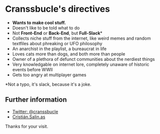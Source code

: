 # Cranssbucle's directives

* **Wants to make cool stuff.**
* Doesn't like to be told what to do
* Not **Front-End** or **Back-End**, but **Full-Slack*** 
* Collects niche stuff from the internet, like weird memes and random textfiles about phreaking or UFO philosophy
* An anarchist in the playlist, a bureaucrat in life
* Loves cats more than dogs, and both more than people
* Owner of a plethora of defunct communities about the nerdiest things
* Very knowledgable on internet lore, completely unaware of historic events before WWII
* Gets too angry at multiplayer games

*Not a typo, it's slack, because it's a joke.

## Further information

- [Twitter: @cranssbucle](https://twitter.com/cranssbucle/)
- [Cristián.Salin.as](https://Cristián.Salin.as)

Thanks for your visit.
